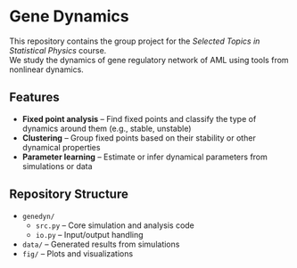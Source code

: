 # Gene Dynamics

This repository contains the group project for the *Selected Topics in Statistical Physics* course.  
We study the dynamics of gene regulatory network of AML using tools from nonlinear dynamics.

## Features

- **Fixed point analysis** – Find fixed points and classify the type of dynamics around them (e.g., stable, unstable)
- **Clustering** – Group fixed points based on their stability or other dynamical properties
- **Parameter learning** – Estimate or infer dynamical parameters from simulations or data

## Repository Structure

- `genedyn/`
    - `src.py` – Core simulation and analysis code
    - `io.py` – Input/output handling
- `data/` – Generated results from simulations
- `fig/` – Plots and visualizations

